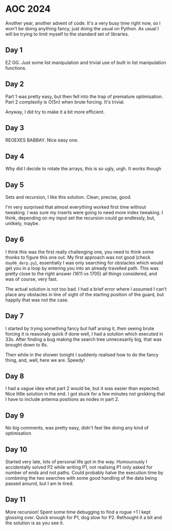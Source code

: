 # AOC 2024
Another year, another advent of code. It's a very busy time right now, so I won't be doing anything fancy, just doing the usual on Python. As usual I will be trying to limit myself to the standard set of libraries.

## Day 1
EZ GG. Just some list manipulation and trivial use of built in list manipulation functions.

## Day 2
Part 1 was pretty easy, but then fell into the trap of premature optimisation. Part 2 complexity is O(5n) when brute forcing. It's trivial.

Anyway, I did try to make it a bit more efficient.

## Day 3
REGEXES BABBAY. Nice easy one.

## Day 4
Why did I decide to rotate the arrays, this is so ugly, urgh. It works though

## Day 5
Sets and recursion, I like this solution. Clean, precise, good.

I'm very surprised that almost everything worked first time without tweaking. I was sure my inserts were going to need more index tweaking. I think, depending on my input set the recursion could go endlessly, but, unlikely, maybe.

## Day 6
I think this was the first really challenging one, you need to think some thonks to figure this one out. My first approach was not good (check `day06_derp.py`), essentially I was only searching for obstacles which would get you in a loop by entering you into an already travelled path. This was pretty close to the right answer (1611 vs 1705) all things considered, and was of course, very fast.

The actual solution is not too bad. I had a brief error where I assumed I can't place any obstacles in line of sight of the starting position of the guard, but happily that was not the case.

## Day 7
I started by trying something fancy but half arsing it, then seeing brute forcing it is reasonaly quick if done well, I had a solution which executed in 33s. After finding a bug making the search tree unnecesarily big, that was brought down to 8s.

Then while in the shower tonight I suddenly realised how to do the fancy thing, and, well, here we are. Speedy!

## Day 8
I had a vague idea what part 2 would be, but it was easier than expected. Nice little solution in the end. I got stuck for a few minutes not grokking that I have to include antenna positions as nodes in part 2.

## Day 9
No big comments, was pretty easy, didn't feel like doing any kind of optimisation

## Day 10
Started very late, lots of personal life got in the way. Humourously I accidentally solved P2 while writing P1, not realising P1 only asked for number of ends and not paths. Could probably halve the execution time by combining the two searches with some good handling of the data being passed around, but I am le tired.

## Day 11
More recursion! Spent some time debugging to find a rogue +1 I kept glossing over. Quick enough for P1, dog slow for P2. Rethought it a bit and the solution is as you see it.